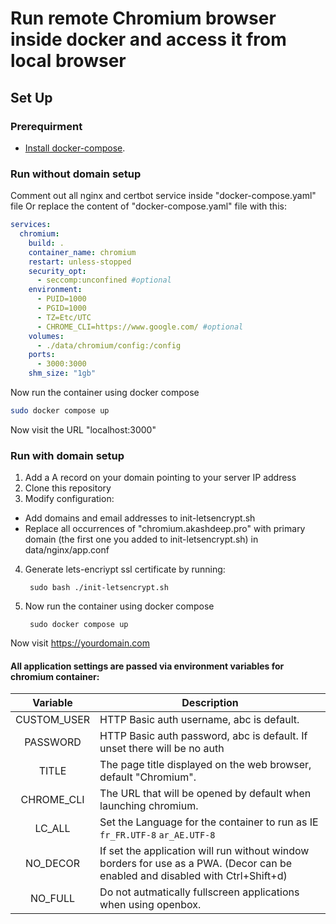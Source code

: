 # Run remote Chromium browser inside docker and access it from local browser

## Set Up

### Prerequirment
 * [Install docker-compose](https://docs.docker.com/compose/install/#install-compose).



### Run without domain setup
Comment out all nginx and certbot service inside "docker-compose.yaml" file
Or replace the content of "docker-compose.yaml" file with this: 
```yaml
services:
  chromium:
    build: .
    container_name: chromium
    restart: unless-stopped
    security_opt:
      - seccomp:unconfined #optional
    environment:
      - PUID=1000
      - PGID=1000
      - TZ=Etc/UTC
      - CHROME_CLI=https://www.google.com/ #optional
    volumes:
      - ./data/chromium/config:/config
    ports:
      - 3000:3000
    shm_size: "1gb"
```

Now run the container using docker compose
```bash
sudo docker compose up
```

Now visit the URL "localhost:3000"

### Run with domain setup
1. Add a A record on your domain pointing to your server IP address
2. Clone this repository
3. Modify configuration:
- Add domains and email addresses to init-letsencrypt.sh
- Replace all occurrences of "chromium.akashdeep.pro" with primary domain (the first one you added to init-letsencrypt.sh) in data/nginx/app.conf

4. Generate lets-encriypt ssl certificate by running:

        sudo bash ./init-letsencrypt.sh
5. Now run the container using docker compose
        
        sudo docker compose up

Now visit https://yourdomain.com


#### All application settings are passed via environment variables for chromium container:

| Variable | Description |
| :----: | --- |
| CUSTOM_USER | HTTP Basic auth username, abc is default. |
| PASSWORD | HTTP Basic auth password, abc is default. If unset there will be no auth |
| TITLE | The page title displayed on the web browser, default "Chromium". |
| CHROME_CLI | The URL that will be opened by default when launching chromium. |
| LC_ALL | Set the Language for the container to run as IE `fr_FR.UTF-8` `ar_AE.UTF-8` |
| NO_DECOR | If set the application will run without window borders for use as a PWA. (Decor can be enabled and disabled with Ctrl+Shift+d) |
| NO_FULL | Do not autmatically fullscreen applications when using openbox. |


 

